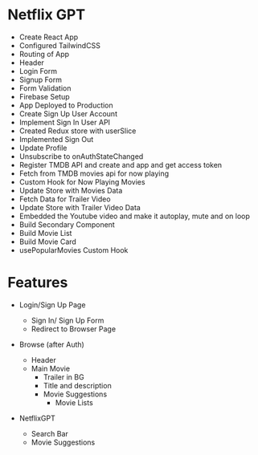 # Netflix GPT

- Create React App
- Configured TailwindCSS
- Routing of App
- Header
- Login Form
- Signup Form
- Form Validation
- Firebase Setup
- App Deployed to Production
- Create Sign Up User Account
- Implement Sign In User API
- Created Redux store with userSlice
- Implemented Sign Out
- Update Profile
- Unsubscribe to onAuthStateChanged
- Register TMDB API and create and app and get access token
- Fetch from TMDB movies api for now playing
- Custom Hook for Now Playing Movies
- Update Store with Movies Data
- Fetch Data for Trailer Video
- Update Store with Trailer Video Data
- Embedded the Youtube video and make it autoplay, mute and on loop
- Build Secondary Component
- Build Movie List
- Build Movie Card
- usePopularMovies Custom Hook

# Features
- Login/Sign Up Page
    - Sign In/ Sign Up Form
    - Redirect to Browser Page
- Browse (after Auth)
    - Header
    - Main Movie
        - Trailer in BG
        - Title and description
        - Movie Suggestions
            - Movie Lists

- NetflixGPT
    - Search Bar
    - Movie Suggestions